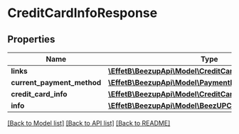 # CreditCardInfoResponse

## Properties
Name | Type | Description | Notes
------------ | ------------- | ------------- | -------------
**links** | [**\EffetB\BeezupApi\Model\CreditCardInfoResponseLinks**](CreditCardInfoResponseLinks.md) |  | 
**current_payment_method** | [**\EffetB\BeezupApi\Model\PaymentMethod**](PaymentMethod.md) |  | 
**credit_card_info** | [**\EffetB\BeezupApi\Model\CreditCardInfoWithCardType**](CreditCardInfoWithCardType.md) |  | [optional] 
**info** | [**\EffetB\BeezupApi\Model\BeezUPCommonInfoSummaries**](BeezUPCommonInfoSummaries.md) |  | [optional] 

[[Back to Model list]](../README.md#documentation-for-models) [[Back to API list]](../README.md#documentation-for-api-endpoints) [[Back to README]](../README.md)


